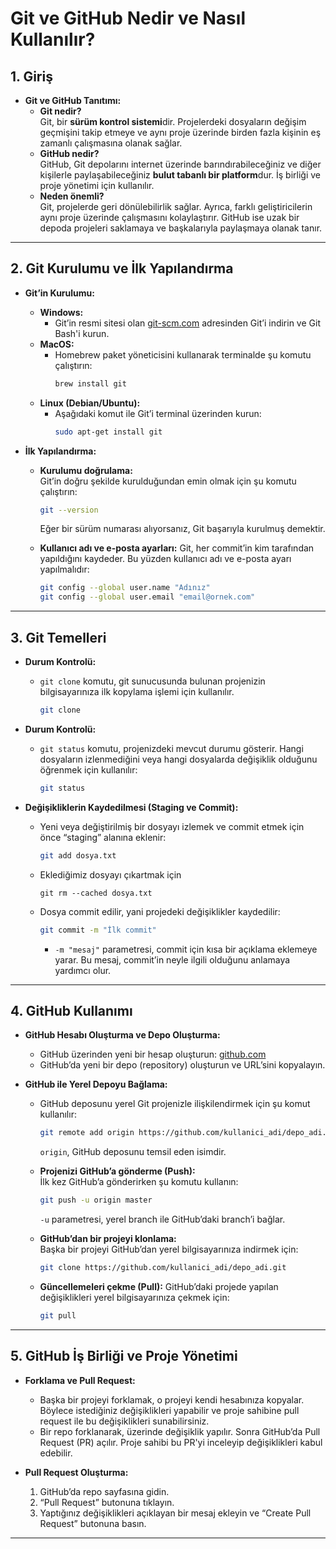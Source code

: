 # Git ve GitHub Nedir ve Nasıl Kullanılır?

## 1. Giriş

- **Git ve GitHub Tanıtımı:**
  - **Git nedir?**  
    Git, bir **sürüm kontrol sistemi**dir. Projelerdeki dosyaların değişim geçmişini takip etmeye ve aynı proje üzerinde birden fazla kişinin eş zamanlı çalışmasına olanak sağlar.
  - **GitHub nedir?**  
    GitHub, Git depolarını internet üzerinde barındırabileceğiniz ve diğer kişilerle paylaşabileceğiniz **bulut tabanlı bir platform**dur. İş birliği ve proje yönetimi için kullanılır.
  - **Neden önemli?**  
    Git, projelerde geri dönülebilirlik sağlar. Ayrıca, farklı geliştiricilerin aynı proje üzerinde çalışmasını kolaylaştırır. GitHub ise uzak bir depoda projeleri saklamaya ve başkalarıyla paylaşmaya olanak tanır.

---

## 2. Git Kurulumu ve İlk Yapılandırma

- **Git’in Kurulumu:**
  - **Windows:**
    - Git’in resmi sitesi olan [git-scm.com](https://git-scm.com) adresinden Git’i indirin ve Git Bash'i kurun.
  - **MacOS:**
    - Homebrew paket yöneticisini kullanarak terminalde şu komutu çalıştırın:
      ```bash
      brew install git
      ```
  - **Linux (Debian/Ubuntu):**
    - Aşağıdaki komut ile Git’i terminal üzerinden kurun:
      ```bash
      sudo apt-get install git
      ```

- **İlk Yapılandırma:**
  - **Kurulumu doğrulama:**  
    Git’in doğru şekilde kurulduğundan emin olmak için şu komutu çalıştırın:
    ```bash
    git --version
    ```
    Eğer bir sürüm numarası alıyorsanız, Git başarıyla kurulmuş demektir.

  - **Kullanıcı adı ve e-posta ayarları:**
    Git, her commit’in kim tarafından yapıldığını kaydeder. Bu yüzden kullanıcı adı ve e-posta ayarı yapılmalıdır:
    ```bash
    git config --global user.name "Adınız"
    git config --global user.email "email@ornek.com"
    ```

---

## 3. Git Temelleri

- **Durum Kontrolü:**
  - `git clone` komutu, git sunucusunda bulunan projenizin bilgisayarınıza ilk kopylama işlemi için kullanılır. 
    ```bash
    git clone
    ```
- **Durum Kontrolü:**
  - `git status` komutu, projenizdeki mevcut durumu gösterir. Hangi dosyaların izlenmediğini veya hangi dosyalarda değişiklik olduğunu öğrenmek için kullanılır:
    ```bash
    git status
    ```

- **Değişikliklerin Kaydedilmesi (Staging ve Commit):**
  - Yeni veya değiştirilmiş bir dosyayı izlemek ve commit etmek için önce “staging” alanına eklenir:
    ```bash
    git add dosya.txt
    ```
  - Eklediğimiz dosyayı çıkartmak için
    ```
    git rm --cached dosya.txt
    ```
  - Dosya commit edilir, yani projedeki değişiklikler kaydedilir:
    ```bash
    git commit -m "İlk commit"
    ```
    - `-m "mesaj"` parametresi, commit için kısa bir açıklama eklemeye yarar. Bu mesaj, commit’in neyle ilgili olduğunu anlamaya yardımcı olur.

---



## 4. GitHub Kullanımı

- **GitHub Hesabı Oluşturma ve Depo Oluşturma:**
  - GitHub üzerinden yeni bir hesap oluşturun: [github.com](https://github.com)
  - GitHub’da yeni bir depo (repository) oluşturun ve URL’sini kopyalayın.

- **GitHub ile Yerel Depoyu Bağlama:**
  - GitHub deposunu yerel Git projenizle ilişkilendirmek için şu komut kullanılır:
    ```bash
    git remote add origin https://github.com/kullanici_adi/depo_adi.git
    ```
    `origin`, GitHub deposunu temsil eden isimdir.

  - **Projenizi GitHub’a gönderme (Push):**  
    İlk kez GitHub’a gönderirken şu komutu kullanın:
    ```bash
    git push -u origin master
    ```
    `-u` parametresi, yerel branch ile GitHub’daki branch’i bağlar.

  - **GitHub’dan bir projeyi klonlama:**  
    Başka bir projeyi GitHub’dan yerel bilgisayarınıza indirmek için:
    ```bash
    git clone https://github.com/kullanici_adi/depo_adi.git
    ```

  - **Güncellemeleri çekme (Pull):**
    GitHub’daki projede yapılan değişiklikleri yerel bilgisayarınıza çekmek için:
    ```bash
    git pull
    ```

---

## 5. GitHub İş Birliği ve Proje Yönetimi

- **Forklama ve Pull Request:**
  - Başka bir projeyi forklamak, o projeyi kendi hesabınıza kopyalar. Böylece istediğiniz değişiklikleri yapabilir ve proje sahibine pull request ile bu değişiklikleri sunabilirsiniz.
  - Bir repo forklanarak, üzerinde değişiklik yapılır. Sonra GitHub’da Pull Request (PR) açılır. Proje sahibi bu PR'yi inceleyip değişiklikleri kabul edebilir.

- **Pull Request Oluşturma:**
  1. GitHub’da repo sayfasına gidin.
  2. “Pull Request” butonuna tıklayın.
  3. Yaptığınız değişiklikleri açıklayan bir mesaj ekleyin ve “Create Pull Request” butonuna basın.

---